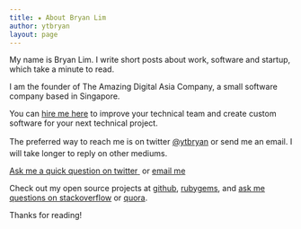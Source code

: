 ```yaml
---
title: ★ About Bryan Lim
author: ytbryan
layout: page
---
```

My name is Bryan Lim. I write short posts about work, software and startup, which take a minute to read.

I am the founder of The Amazing Digital Asia Company, a small software company based in Singapore.

You can [hire me here][4] to improve your technical team and create custom software for your next technical project.

<span style="line-height: 1.5em;">The preferred way to reach me is on twitter </span><a style="line-height: 1.6;" href="https://twitter.com/ytbryan">@ytbryan</a> or send me an email. I will take longer to reply on other mediums.

<span style="text-decoration: underline;"><a href="https://twitter.com/intent/tweet?text=@ytbryan">Ask me a quick question on twitter</a> </span> or [email me][3]

Check out my open source projects at [github][1], [rubygems][5], and [ask me questions on stackoverflow][2] or [quora][6].

Thanks for reading!

 [3]: mailto:bryan@tada.asia
 [4]: /hire-me
 [1]: http://github.com/ytbryan
 [2]: http://stackoverflow.com/users/388280/ytbryan
 [5]: https://rubygems.org/profiles/ytbryan
 [6]: https://www.quora.com/profile/Bryan-Lim
